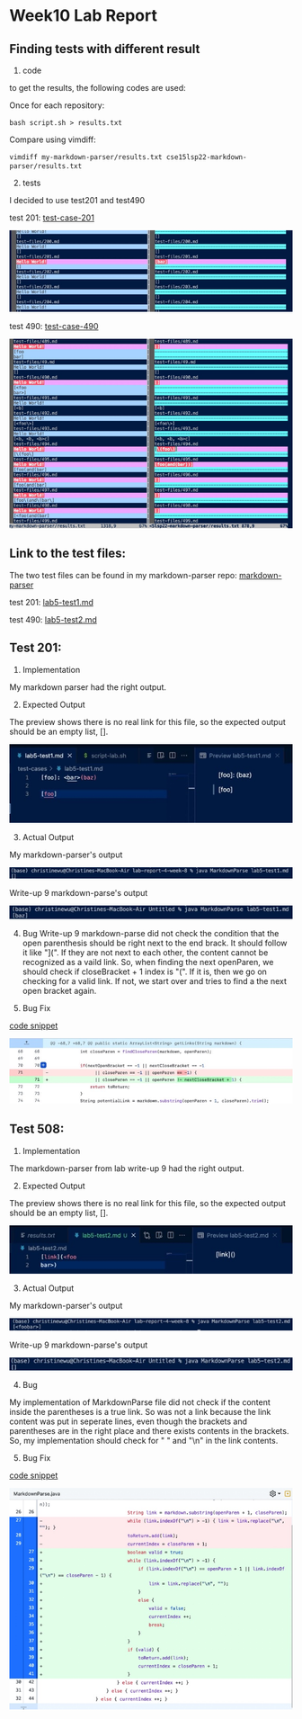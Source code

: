 # Week10 Lab Report
## Finding tests with different result
1. code

to get the results, the following codes are used:

Once for each repository:
```
bash script.sh > results.txt
```

Compare using vimdiff:
```
vimdiff my-markdown-parser/results.txt cse15lsp22-markdown-parser/results.txt
```

2. tests

I decided to use test201 and test490

test 201: [test-case-201](https://github.com/chw081/markdown-parser/commit/e399df7da6df2780c1cd6cbed77ee360da44566b)

![image](lab5.1.jpeg)

test 490: [test-case-490](https://github.com/chw081/markdown-parser/commit/c98c2ab409218a28909858c52c2fd1dd39d6956e)

![image](lab5.2.jpeg)

## Link to the test files:

The two test files can be found in my markdown-parser repo:
[markdown-parser](https://github.com/chw081/markdown-parser)

test 201: [lab5-test1.md](https://github.com/chw081/markdown-parser/commit/e399df7da6df2780c1cd6cbed77ee360da44566b)

test 490: [lab5-test2.md](https://github.com/chw081/markdown-parser/commit/c98c2ab409218a28909858c52c2fd1dd39d6956e)

## Test 201:
1. Implementation

My markdown parser had the right output.

2. Expected Output

The preview shows there is no real link for this file, so the expected output should be an empty list, [].

![image](lab5.4.jpeg)

3. Actual Output

My markdown-parser's output

![image](lab5.6.jpeg)

Write-up 9 markdown-parse's output

![image](lab5.5.jpeg)

4. Bug
Write-up 9 markdown-parse did not check the condition that the open parenthesis should be right next to the end brack. It should follow it like "](". If they are not next to each other, the content cannot be recognized as a vaild link. So, when finding the next openParen, we should check if closeBracket + 1 index is "(". If it is, then we go on checking for a valid link. If not, we start over and tries to find a the next open bracket again.

5. Bug Fix

[code snippet](https://github.com/chw081/markdown-parser2/commit/d8e9d7ece53986071b82bf9781dc08e5bfec731a)

![image](lab5.10.jpeg)

## Test 508:
1. Implementation

The markdown-parser from lab write-up 9 had the right output.

2. Expected Output

The preview shows there is no real link for this file, so the expected output should be an empty list, [].

![image](lab5.7.jpeg)

3. Actual Output

My markdown-parser's output

![image](lab5.8.jpeg)

Write-up 9 markdown-parse's output

![image](lab5.9.jpeg)

4. Bug

My implementation of MarkdownParse file did not check if the content inside the parentheses is a true link. So <foobar> was not a link because the link content was put in seperate lines, even though the brackets and parentheses are in the right place and there exists contents in the brackets. So, my implementation should check for " " and "\n" in the link contents.

5. Bug Fix

[code snippet](https://github.com/chw081/markdown-parser/commit/7c8cce50d5d6670f083a4dbf582adda61d436e48)

![image](lab5.11.jpeg)